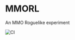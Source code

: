 # MMORL

An MMO Roguelike experiment

![CI](https://github.com/matt-clegg/MMORL/workflows/CI/badge.svg?branch=master)
